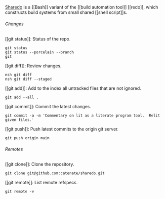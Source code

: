 [Sharedo](https://github.com/catenate/sharedo) is a [[Bash]] variant of the [[build automation tool]] [[redo]], which constructs build systems from small shared [[shell script]]s.

###### Changes

[[git status]]: Status of the repo.

	git status
	git status --porcelain --branch
	git

[[git diff]]: Review changes.

	nsh git diff
	nsh git diff --staged

[[git add]]: Add to the index all untracked files that are not ignored.

	git add --all .

[[git commit]]: Commit the latest changes.

	git commit -a -m 'Commentary on lit as a literate program tool.  Relit given files.'

[[git push]]: Push latest commits to the origin git server.

	git push origin main

###### Remotes

[[git clone]]: Clone the repository.

	git clone git@github.com:catenate/sharedo.git

[[git remote]]: List remote refspecs.

	git remote -v
